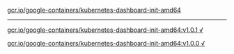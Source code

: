 [gcr.io/google-containers/kubernetes-dashboard-init-amd64](https://hub.docker.com/r/anjia0532/kubernetes-dashboard-init-amd64/tags/) 

----
[gcr.io/google-containers/kubernetes-dashboard-init-amd64:v1.0.1 √](https://hub.docker.com/r/anjia0532/kubernetes-dashboard-init-amd64/tags/)

[gcr.io/google-containers/kubernetes-dashboard-init-amd64:v1.0.0 √](https://hub.docker.com/r/anjia0532/kubernetes-dashboard-init-amd64/tags/)

